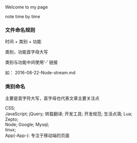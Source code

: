 Welcome to my page

note time by time

### 文件命名规则

时间 + 类别 + 功能

类别，功能首字母大写

类别与功能中间使用‘-’ 链接

如： 2016-08-22-Node-stream.md

### 类别命名

主要是首字符大写，首字母也代表文章主要关注点

CSS;  
JavaScript;
jQuery;
转载翻译;
开发工具;
开发规范;
生活点滴;
Lua;  
Zepto;  
Node;
Google;
Mysql;  
linux;  
App(-App-): 专注于移动端的页面
